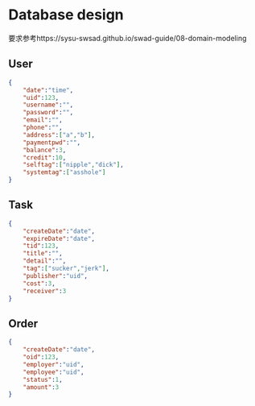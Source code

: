 # Database design

要求参考https://sysu-swsad.github.io/swad-guide/08-domain-modeling

## User
```JSON
{
    "date":"time",
    "uid":123,
    "username":"",
    "password":"",
    "email":"",
    "phone":"",
    "address":["a","b"],
    "paymentpwd":"",
    "balance":3,
    "credit":10,
    "selftag":["nipple","dick"],
    "systemtag":["asshole"]
}
```

## Task
```JSON
{
    "createDate":"date",
    "expireDate":"date",
    "tid":123,
    "title":"",
    "detail":"",
    "tag":["sucker","jerk"],
    "publisher":"uid",
    "cost":3,
    "receiver":3
}
```

## Order
```JSON
{
    "createDate":"date",
    "oid":123,
    "employer":"uid",
    "employee":"uid",
    "status":1,
    "amount":3
}
```
